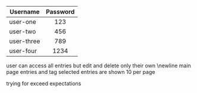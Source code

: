 | Username   | Password |
| ---------- | :------: |
| user-one   |   123    |
| user-two   |   456    |
| user-three |   789    |
| user-four  |   1234   |

user can access all entries but edit and delete only their own
\newline
main page entries and tag selected entries are shown 10 per page

trying for exceed expectations
